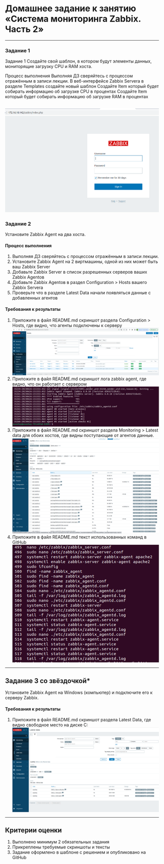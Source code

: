 # Домашнее задание к занятию «Система мониторинга Zabbix. Часть 2»

---

### Задание 1 

Задание 1
Создайте свой шаблон, в котором будут элементы данных, мониторящие загрузку CPU и RAM хоста.

Процесс выполнения
Выполняя ДЗ сверяйтесь с процессом отражённым в записи лекции.
В веб-интерфейсе Zabbix Servera в разделе Templates создайте новый шаблон
Создайте Item который будет собирать информацию об загрузке CPU в процентах
Создайте Item который будет собирать информацию об загрузке RAM в процентах

![alt text](https://github.com/kalitinav/kalitinav_sys-pattern-homework/blob/main/img/zabbix_login.png)
---

### Задание 2 

Установите Zabbix Agent на два хоста.

#### Процесс выполнения
1. Выполняя ДЗ сверяйтесь с процессом отражённым в записи лекции.
2. Установите Zabbix Agent на 2 виртмашины, одной из них может быть ваш Zabbix Server
3. Добавьте Zabbix Server в список разрешенных серверов ваших Zabbix Agentов
4. Добавьте Zabbix Agentов в раздел Configuration > Hosts вашего Zabbix Servera
5. Проверьте что в разделе Latest Data начали появляться данные с добавленных агентов

#### Требования к результаты 
1. Приложите в файл README.md скриншот раздела Configuration > Hosts, где видно, что агенты подключены к серверу
   ![hosts](https://github.com/kalitinav/kalitinav_sys-pattern-homework/blob/main/img/hosts.png)
3. Приложите в файл README.md скриншот лога zabbix agent, где видно, что он работает с сервером
   ![agent_log](https://github.com/kalitinav/kalitinav_sys-pattern-homework/blob/main/img/log.png)
5. Приложите в файл README.md скриншот раздела Monitoring > Latest data для обоих хостов, где видны поступающие от агентов данные.
   ![latest_data](https://github.com/kalitinav/kalitinav_sys-pattern-homework/blob/main/img/latest_data.png)
7. Приложите в файл README.md текст использованных команд в GitHub
   ![commands](https://github.com/kalitinav/kalitinav_sys-pattern-homework/blob/main/img/commands.png)

---
## Задание 3 со звёздочкой*
Установите Zabbix Agent на Windows (компьютер) и подключите его к серверу Zabbix.

#### Требования к результаты 
1. Приложите в файл README.md скриншот раздела Latest Data, где видно свободное место на диске C:
   ![win_disk_space](https://github.com/kalitinav/kalitinav_sys-pattern-homework/blob/main/img/win_disks.png)
--- 

## Критерии оценки

1. Выполнено минимум 2 обязательных задания
2. Прикреплены требуемые скриншоты и тексты 
3. Задание оформлено в шаблоне с решением и опубликовано на GitHub


